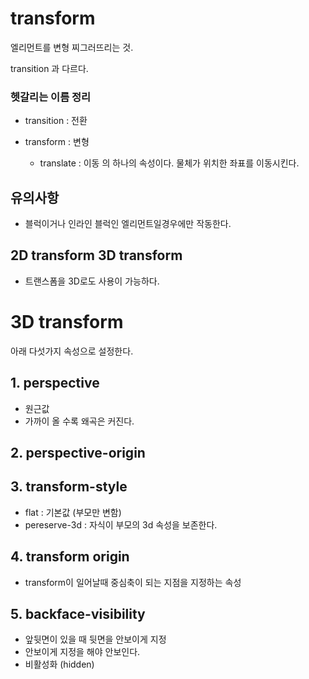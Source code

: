 # transform

엘리먼트를 변형 찌그러뜨리는 것.

transition 과 다르다. 



### 헷갈리는 이름 정리

- transition : 전환

- transform : 변형
  - translate : 이동 의 하나의 속성이다. 물체가 위치한 좌표를 이동시킨다. 

## 유의사항

- 블럭이거나 인라인 블럭인 엘리먼트일경우에만 작동한다. 



## 2D transform 3D transform

- 트랜스폼을 3D로도 사용이 가능하다. 





# 3D transform

아래 다섯가지 속성으로 설정한다.



## 1. perspective

- 원근값
- 가까이 올 수록 왜곡은 커진다. 



## 2. perspective-origin



## 3. transform-style

- flat : 기본값 (부모만 변함)
- pereserve-3d : 자식이 부모의 3d 속성을 보존한다. 



## 4. transform origin

- transform이 일어날때 중심축이 되는 지점을 지정하는 속성



## 5. backface-visibility

- 앞뒷면이 있을 때 뒷면을 안보이게 지정
- 안보이게 지정을 해야 안보인다.
- 비활성화 (hidden)

